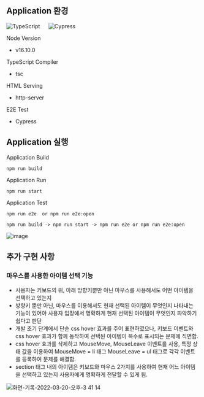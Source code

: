 ## Application 환경 

<img alt="TypeScript" src ="https://img.shields.io/badge/TypeScript-3178C6.svg?&style=for-the-badge&logo=TypeScript&logoColor=white"/> &emsp;
<img alt="Cypress" src ="https://img.shields.io/badge/Cypress-17202C.svg?&style=for-the-badge&logo=Cypress&logoColor=white"/> &emsp;

Node Version
- v16.10.0

TypeScript Compiler
- tsc

HTML Serving
- http-server

E2E Test
- Cypress


## Application 실행
Application Build 

`npm run build`

Application Run 

`npm run start`

Application Test 

`npm run e2e 
or
npm run e2e:open`

`npm run build -> npm run start -> npm run e2e or npm run e2e:open`

![image](https://user-images.githubusercontent.com/65607601/159151522-3d619b37-6570-44f3-b6b0-ccd61fe56ae0.png)

## 추가 구현 사항

### 마우스를 사용한 아이템 선택 기능
- 사용자는 키보드의 위, 아래 방향키뿐만 아닌 마우스를 사용해서도 어떤 아이템을 선택하고 있는지 
- 방향키 뿐만 아닌, 마우스를 이용해서도 현재 선택된 아이템이 무엇인지 나타내는 기능이 있어야 사용자 입장에서 명확하게 현재 선택된 아이템이 무엇인지 파악하기 쉽다고 판단
- 개발 초기 단계에서 단순 css hover 효과를 주어 표현하였으나, 키보드 이벤트와 css hover 효과가 함께 동작하여 선택된 아이템이 복수로 표시되는 문제에 직면함.
- css hover 효과를 삭제하고 MouseMove, MouseLeave 이벤트를 사용, 특정 상태 값을 이용하여 MouseMove = li 태그 MouseLeave = ul 태그로 각각 이벤트를 등록하여 문제를 해결함.
- section 태그 내의 아이템은 키보드와 마우스 2가지를 사용하여 현재 어느 아이템을 선택하고 있는지 사용자에게 명확하게 전달할 수 있게 됨.

![화면-기록-2022-03-20-오후-3 41 14](https://user-images.githubusercontent.com/65607601/159151349-d7de04da-5cf3-49e0-b3ca-89f0cf61391d.gif)
